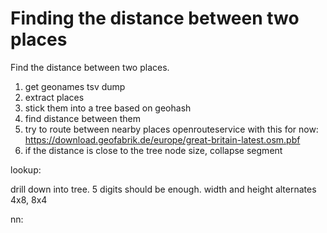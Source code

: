
# Finding the distance between two places

Find the distance between two places.

1. get geonames tsv dump
2. extract places
3. stick them into a tree based on geohash
4. find distance between them
5. try to route between nearby places
   openrouteservice with this for now:
   https://download.geofabrik.de/europe/great-britain-latest.osm.pbf
6. if the distance is close to the tree node size, collapse segment


lookup:

drill down into tree.
5 digits should be enough.
width and height alternates 4x8, 8x4

nn:

